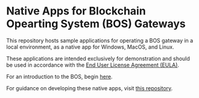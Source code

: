 # Native Apps for Blockchain Opearting System (BOS) Gateways

This repository hosts sample applications for operating a BOS gateway in a local environment, as a native app for Windows, MacOS, and Linux. 

These applications are intended exclusively for demonstration and should be used in accordance with the [End User License Agreement (EULA)](EULA.md).

For an introduction to the BOS, begin [here](https://docs.near.org/bos). 

For guidance on developing these native apps, visit [this repository](https://github.com/NearDeFi/bos-gateway-template). 
